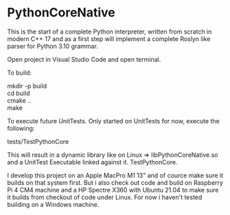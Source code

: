 # PythonCoreNative

This is the start of a complete Python interpreter, written from scratch in modern C++ 17 and as a first step will implement a complete Roslyn like parser for Python 3.10 grammar.  

Open project in Visual Studio Code and open terminal.

To build:

mkdir -p build  
cd build  
cmake ..  
make  

To execute future UnitTests. Only started on UnitTests for now, execute the following:  

tests/TestPythonCore  

This will result in a dynamic library like on Linux => libPythonCoreNative.so and a UnitTest Executable linked against it. TestPythonCore. 

I develop this project on an Apple MacPro M1 13" and of cource make sure it builds on that system first. But i also check out code and build on Raspberry Pi 4 CM4 machine and a HP Spectre X360 with Ubuntu 21.04 to make sure it builds from checkout of code under Linux. For now i haven't tested building on a Windows machine. 
